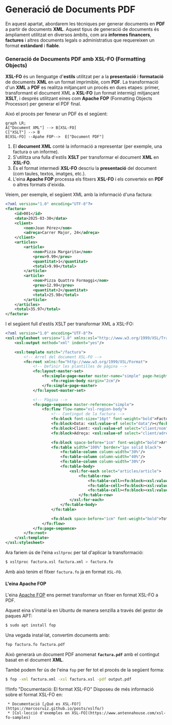 # Generació de Documents PDF

En aquest apartat, abordarem les tècniques per generar documents en **PDF** a partir de documents **XML**. Aquest tipus de generació de documents és àmpliament utilitzat en diversos àmbits, com ara **informes financers**, **factures** i altres documents legals o administratius que requereixen un format **estàndard** i **fiable**.

### Generació de Documents PDF amb XSL-FO (Formatting Objects)

**XSL-FO** és un llenguatge d'**estils** utilitzat per a la **presentació** i **formatació** de documents **XML** en un format imprimible, com **PDF**. La transformació d'un **XML** a **PDF** es realitza mitjançant un procés en dues etapes: primer, transformant el document XML a **XSL-FO** (un format intermig) mitjançant **XSLT**, i després utilitzant eines com **Apache FOP** (Formatting Objects Processor) per generar el PDF final.

Aixó el procés per fenerar un PDF és el següent:

```mermaid
graph LR;
A["Document XML"] --> B[XSL-FO]
C["XSLT"] --> B
B[XSL-FO] --Apahe FOP-->  E["Document PDF"]

```

1. El **document XML** conté la informació a representar (per exemple, una factura o un informe).
2. S'utilitza una fulla d'estils **XSLT** per transformar el document **XML** en **XSL-FO**.
3. És el format intermedi **XSL-FO** descriu la **presentació** del document (com taules, textos, imatges, etc.).
4. L'eina **Apache FOP** processa els fitxers **XSL-FO** i els converteix en **PDF** o altres formats d'eixida.

Veiem, per exemple, el següent XML amb la informació d'una factura:

```xml
<?xml version="1.0" encoding="UTF-8"?>
<factura>
    <id>001</id>
    <data>2025-03-30</data>
    <client>
        <nom>Joan Pérez</nom>
        <adreça>Carrer Major, 24</adreça>
    </client>
    <articles>
        <article>
            <nom>Pizza Margarita</nom>
            <preu>9.99</preu>
            <quantitat>1</quantitat>
            <total>9.99</total>
        </article>
        <article>
            <nom>Pizza Quattro Formaggi</nom>
            <preu>12.99</preu>
            <quantitat>2</quantitat>
            <total>25.98</total>
        </article>
    </articles>
    <total>35.97</total>
</factura>
```

I el següent full d'estils XSLT per transformar XML a XSL-FO:

```xml
<?xml version="1.0" encoding="UTF-8"?>
<xsl:stylesheet version="1.0" xmlns:xsl="http://www.w3.org/1999/XSL/Transform" xmlns:fo="http://www.w3.org/1999/XSL/Format">
    <xsl:output method="xml" indent="yes"/>

    <xsl:template match="/factura">
        <!-- Arrel del document XSL-FO -->
        <fo:root xmlns:fo="http://www.w3.org/1999/XSL/Format">
            <!-- Definir les plantilles de pàgina -->
            <fo:layout-master-set>
                <fo:simple-page-master master-name="simple" page-height="29.7cm" page-width="21cm">
                    <fo:region-body margin="2cm"/>
                </fo:simple-page-master>
            </fo:layout-master-set>

            <!-- Pàgina -->
            <fo:page-sequence master-reference="simple">
                <fo:flow flow-name="xsl-region-body">
                    <!-- Contingut de la factura -->
                    <fo:block font-size="16pt" font-weight="bold">Factura: <xsl:value-of select="id"/></fo:block>
                    <fo:block>Data: <xsl:value-of select="data"/></fo:block>
                    <fo:block>Client: <xsl:value-of select="client/nom"/></fo:block>
                    <fo:block>Adreça: <xsl:value-of select="client/adressa"/></fo:block>

                    <fo:block space-before="1cm" font-weight="bold">Articles:</fo:block>
                    <fo:table width="100%" border="1px solid black">
                        <fo:table-column column-width="30%"/>
                        <fo:table-column column-width="40%"/>
                        <fo:table-column column-width="30%"/>
                        <fo:table-body>
                            <xsl:for-each select="articles/article">
                                <fo:table-row>
                                    <fo:table-cell><fo:block><xsl:value-of select="nom"/></fo:block></fo:table-cell>
                                    <fo:table-cell><fo:block><xsl:value-of select="preu"/></fo:block></fo:table-cell>
                                    <fo:table-cell><fo:block><xsl:value-of select="total"/></fo:block></fo:table-cell>
                                </fo:table-row>
                            </xsl:for-each>
                        </fo:table-body>
                    </fo:table>

                    <fo:block space-before="1cm" font-weight="bold">Total: <xsl:value-of select="total"/></fo:block>
                </fo:flow>
            </fo:page-sequence>
        </fo:root>
    </xsl:template>
</xsl:stylesheet>
```

Ara fariem ús de l'eina `xsltproc` per tal d'aplicar la transformació:

```bash
$ xsltproc factura.xsl factura.xml > factura.fo
```

Amb això tenim el fitxer `factura.fo` ja en format `XSL-FO`.

#### L'eina Apache FOP

L'eina [Apache FOP](https://xmlgraphics.apache.org/fop/) ens permet transformar un fitxer en format XSL-FO a PDF.

Aquest eina s'instal·la en Ubuntu de manera senzilla a través del gestor de paques APT:

```bash
$ sudo apt install fop
```

Una vegada instal·lat, convertim documents amb:

```bash
fop factura.fo factura.pdf
```

Això generarà un document PDF anomenat **`factura.pdf`** amb el contingut basat en el document **XML**.

També podem fer ús de l'eina `fop` per fer tot el procés de la següent forma:

```bash
$ fop -xml factura.xml -xsl factura.xsl -pdf output.pdf
```

!!!info "Documentació: El format XSL-FO"
     Disposeu de més informació sobre el format XSL-FO en:

     * Documentació [¿Qué es XSL-FO?](https://marcosruiz.github.io/posts/xslfo/)
     * [Col·lecció d'exemples en XSL-FO](https://www.antennahouse.com/xsl-fo-samples)








<!--


### **3. Generació de PDF amb Formularis Dinàmics Usant XSL-FO i XSLT**

Si tens formularis basats en **XML** que es volen omplir dinàmicament i generar com a documents **PDF**, pots fer servir una combinació de **XSLT** i **XSL-FO** per a la seva generació.

#### **Exemple de formulari dinàmic**:

Imagina que tens un formulari d'usuari en **XML** com aquest:

```xml
<formulari>
    <camp nom="nom">Joan Pérez</camp>
    <camp nom="adreça">Carrer Gran, 24</camp>
    <camp nom="email">joan.perez@example.com</camp>
</formulari>
```

Amb **XSLT** i **XSL-FO**, pots generar un **PDF** amb aquests camps:

```xml
<?xml version="1.0" encoding="UTF-8"?>
<xsl:stylesheet version="1.0" xmlns:xsl="http://www.w3.org/1999/XSL/Transform" xmlns:fo="http://www.w3.org/1999/XSL/Format">
    <xsl:output method="xml" indent="yes"/>

    <xsl:template match="/formulari">
        <fo:layout-master-set>
            <fo:simple-page-master master-name="simple" page-height="29.7cm" page-width="21cm">
                <fo:region-body margin="2cm"/>
            </fo:simple-page-master>
        </fo:layout-master-set>
        
        <fo:page-sequence master-reference="simple">
            <fo:flow flow-name="xsl-region-body">
                <xsl:for-each select="camp">
                    <fo:block><xsl:value-of select="concat(@nom, ': ', .)"/></fo:block>
                </xsl:for-each>
            </fo:flow>
        </fo:page-sequence>
    </xsl:template>
</xsl:stylesheet>
```

Amb això, es generaria un formulari en **PDF** amb els camps de l'**XML** dinàmicament omplerts.


-->

